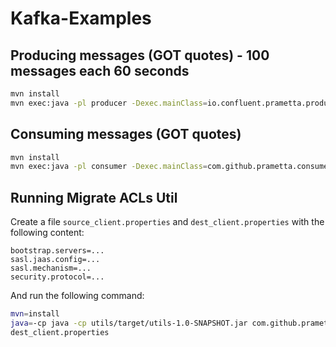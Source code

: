 # Kafka-Examples

## Producing messages (GOT quotes) - 100 messages each 60 seconds

```bash
mvn install 
mvn exec:java -pl producer -Dexec.mainClass=io.confluent.prametta.producer.MyProducer
```

## Consuming messages (GOT quotes)

```bash
mvn install
mvn exec:java -pl consumer -Dexec.mainClass=com.github.prametta.consumer.MyConsumer
```

## Running Migrate ACLs Util

Create a file `source_client.properties` and `dest_client.properties` with the following content:

```
bootstrap.servers=...
sasl.jaas.config=...
sasl.mechanism=...
security.protocol=...
```

And run the following command:

```bash
mvn=install
java=-cp java -cp utils/target/utils-1.0-SNAPSHOT.jar com.github.prametta.utils.MigrateACLs source_client.properties
dest_client.properties
```